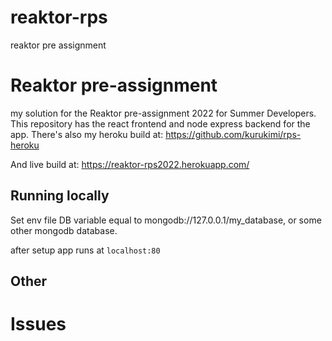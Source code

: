 # reaktor-rps
reaktor pre assignment

# Reaktor pre-assignment
my solution for the Reaktor pre-assignment 2022 for Summer Developers. This repository has the react frontend and node express backend for the app. 
There's also my heroku build at: https://github.com/kurukimi/rps-heroku

And live build at: https://reaktor-rps2022.herokuapp.com/

## Running locally

Set env file DB variable equal to mongodb://127.0.0.1/my_database, or some other mongodb database.

after setup app runs at `localhost:80`

## Other

# Issues
